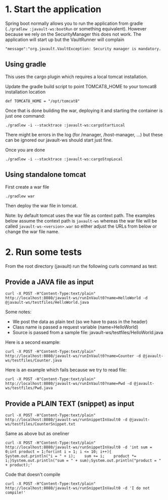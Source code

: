 # 1. Start the application

Spring boot normally allows you to run the application from gradle (```./gradlew :javault-ws:bootRun``` or something 
equivalent). However because we rely on the SecurityManager this does not work. The application will start up but the 
VaultRunner will complain 

    "message":"org.javault.VaultException: Security manager is mandatory.

## Using gradle

This uses the cargo plugin which requires a local tomcat installation.

Update the gradle build script to point TOMCAT8_HOME to your tomcat8 installation location

    def TOMCAT8_HOME = "/opt/tomcat8"

Once that is done building the war, deploying it and starting the container is just one command:

    ./gradlew -i --stacktrace :javault-ws:cargoStartLocal

There might be errors in the log (for /manager, /host-manager, ...) but these can be ignored our javault-ws should start 
just fine.

Once you are done

    ./gradlew -i --stacktrace :javault-ws:cargoStopLocal

## Using standalone tomcat

First create a war file

    ./gradlew war

Then deploy the war file in tomcat. 

Note: by default tomcat uses the war file as context path. The examples below
assume the context path is ```javault-ws``` whereas the war file will be called ```javault-ws-<version>.war``` so 
either adjust the URLs from below or change the war file name.

# 2. Run some tests

From the root directory (javault) run the following curls command as test:

## Provide a JAVA file as input

    curl -X POST -H"Content-Type:text/plain" http://localhost:8080/javault-ws/runInVault0?name=HelloWorld -d @javault-ws/testfiles/HelloWorld.java

Some notes:
- We post the data as plain text (so we have to pass in the header)
- Class name is passed a request variable (name=HelloWorld)
- Source is passed from a sample file: javault-ws/testfiles/HelloWorld.java

Here is a second example: 

    curl -X POST -H"Content-Type:text/plain" http://localhost:8080/javault-ws/runInVault0?name=Counter -d @javault-ws/testfiles/Counter.java
    
Here is an example which fails because we try to read file: 

    curl -X POST -H"Content-Type:text/plain" http://localhost:8080/javault-ws/runInVault0?name=Pwd -d @javault-ws/testfiles/Pwd.java

## Provide a PLAIN TEXT (snippet) as input

    curl -X POST -H"Content-Type:text/plain" http://localhost:8080/javault-ws/runSnippetInVault0 -d @javault-ws/testfiles/CounterSnippet.txt

Same as above but as oneliner

    curl -X POST -H"Content-Type:text/plain" http://localhost:8080/javault-ws/runSnippetInVault0 -d 'int sum = 0;int product = 1;for(int i = 1; i <= 10; i++){    System.out.println("i = " + i);    sum += i;    product *= i;}System.out.println("sum = " + sum);System.out.println("product = " + product);'

Code that doesn't compile

    curl -X POST -H"Content-Type:text/plain" http://localhost:8080/javault-ws/runSnippetInVault0 -d 'I do not compile!'

